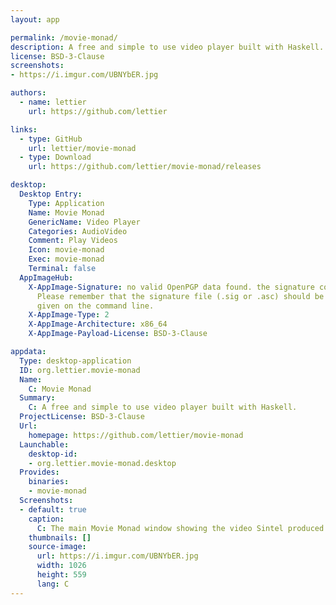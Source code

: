 ```yaml
---
layout: app

permalink: /movie-monad/
description: A free and simple to use video player built with Haskell.
license: BSD-3-Clause
screenshots:
- https://i.imgur.com/UBNYbER.jpg

authors:
  - name: lettier
    url: https://github.com/lettier

links:
  - type: GitHub
    url: lettier/movie-monad
  - type: Download
    url: https://github.com/lettier/movie-monad/releases

desktop:
  Desktop Entry:
    Type: Application
    Name: Movie Monad
    GenericName: Video Player
    Categories: AudioVideo
    Comment: Play Videos
    Icon: movie-monad
    Exec: movie-monad
    Terminal: false
  AppImageHub:
    X-AppImage-Signature: no valid OpenPGP data found. the signature could not be verified.
      Please remember that the signature file (.sig or .asc) should be the first file
      given on the command line.
    X-AppImage-Type: 2
    X-AppImage-Architecture: x86_64
    X-AppImage-Payload-License: BSD-3-Clause

appdata:
  Type: desktop-application
  ID: org.lettier.movie-monad
  Name:
    C: Movie Monad
  Summary:
    C: A free and simple to use video player built with Haskell.
  ProjectLicense: BSD-3-Clause
  Url:
    homepage: https://github.com/lettier/movie-monad
  Launchable:
    desktop-id:
    - org.lettier.movie-monad.desktop
  Provides:
    binaries:
    - movie-monad
  Screenshots:
  - default: true
    caption:
      C: The main Movie Monad window showing the video Sintel produced by the Blender Foundation.
    thumbnails: []
    source-image:
      url: https://i.imgur.com/UBNYbER.jpg
      width: 1026
      height: 559
      lang: C
---
```


